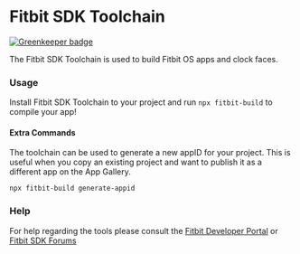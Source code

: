 Fitbit SDK Toolchain
=====================

[![Greenkeeper badge](https://badges.greenkeeper.io/Fitbit/fitbit-sdk-toolchain.svg)](https://greenkeeper.io/)

The Fitbit SDK Toolchain is used to build Fitbit OS apps and clock faces.

### Usage
Install Fitbit SDK Toolchain to your project and run `npx fitbit-build` to compile your app!

#### Extra Commands
The toolchain can be used to generate a new appID for your project. This is useful when you copy an existing project and want to publish it as a different app on the App Gallery.

`npx fitbit-build generate-appid`

### Help
For help regarding the tools please consult the [Fitbit Developer Portal](https://dev.fitbit.com) or
[Fitbit SDK Forums](https://community.fitbit.com/t5/SDK-Development/bd-p/sdk)
